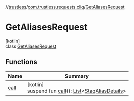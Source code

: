 //[trustless](../../../index.md)/[com.trustless.requests.cliq](../index.md)/[GetAliasesRequest](index.md)

# GetAliasesRequest

[kotlin]\
class [GetAliasesRequest](index.md)

## Functions

| Name | Summary |
|---|---|
| [call](call.md) | [kotlin]<br>suspend fun [call](call.md)(): [List](https://kotlinlang.org/api/latest/jvm/stdlib/kotlin.collections/-list/index.html)&lt;[StaqAliasDetails](../-staq-alias-details/index.md)&gt; |
